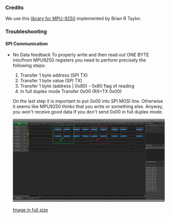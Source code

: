 ### Credits ###
We use this [library for MPU-9250](https://github.com/bolderflight/MPU9250) implemented by Brian R Taylor.

### Troubleshooting ###

#### SPI Communication ####
* No Data feedback
To properly write and then read out ONE BYTE into/from MPU9250 registers you need to perform precisely the following steps:
  1. Transfer 1 byte address (SPI TX)
  2. Transfer 1 byte value   (SPI TX)
  3. Transfer 1 byte (address | 0x80) - 0x80 flag of reading
  4. In full duplex mode Transfer 0x00 (RX+TX 0x00)

  On the last step it is important to put 0x00 into SPI MOSI line. Otherwise it seems like MPU9250 thinks that you write or something else. Anyway, you won't receive good data if you don't send 0x00 in full duplex mode.

  <img src="assets/posts/img/SPI_fullduplex_issue.png" alt="SPI communication" title="Example of wrong and correct SPI communication" width="1024">
  
  [Image in full size](assets/posts/img/SPI_fullduplex_issue.png)